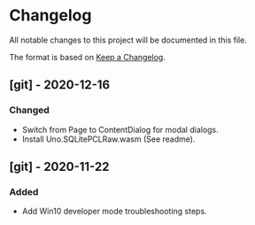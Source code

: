 # Changelog
All notable changes to this project will be documented in this file.

The format is based on [Keep a Changelog](https://keepachangelog.com/en/1.0.0/).


## [git] - 2020-12-16
### Changed
- Switch from Page to ContentDialog for modal dialogs.
- Install Uno.SQLitePCLRaw.wasm (See readme).


## [git] - 2020-11-22
### Added
- Add Win10 developer mode troubleshooting steps.
